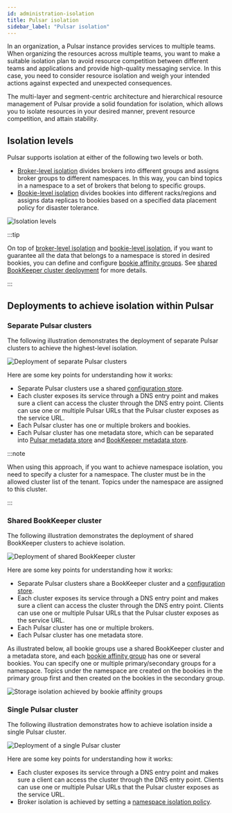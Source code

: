 ```yaml
---
id: administration-isolation
title: Pulsar isolation
sidebar_label: "Pulsar isolation"
---
```



In an organization, a Pulsar instance provides services to multiple teams. When organizing the resources across multiple teams, you want to make a suitable isolation plan to avoid resource competition between different teams and applications and provide high-quality messaging service. In this case, you need to consider resource isolation and weigh your intended actions against expected and unexpected consequences.

The multi-layer and segment-centric architecture and hierarchical resource management of Pulsar provide a solid foundation for isolation, which allows you to isolate resources in your desired manner, prevent resource competition, and attain stability.


## Isolation levels

Pulsar supports isolation at either of the following two levels or both. 
* [Broker-level isolation](administration-isolation-broker.md) divides brokers into different groups and assigns broker groups to different namespaces. In this way, you can bind topics in a namespace to a set of brokers that belong to specific groups.
* [Bookie-level isolation](administration-isolation-bookie.md) divides bookies into different racks/regions and assigns data replicas to bookies based on a specified data placement policy for disaster tolerance.

![Isolation levels](/assets/admin-isolation.svg)

:::tip

On top of [broker-level isolation](administration-isolation-broker.md) and [bookie-level isolation](administration-isolation-bookie.md), if you want to guarantee all the data that belongs to a namespace is stored in desired bookies, you can define and configure [bookie affinity groups](administration-isolation-bookie.md#configure-bookie-affinity-groups). See [shared BookKeeper cluster deployment](#shared-bookkeeper-cluster) for more details.

:::


## Deployments to achieve isolation within Pulsar

### Separate Pulsar clusters

The following illustration demonstrates the deployment of separate Pulsar clusters to achieve the highest-level isolation.

![Deployment of separate Pulsar clusters](/assets/isolation-1.png)

Here are some key points for understanding how it works:
- Separate Pulsar clusters use a shared [configuration store](concepts-architecture-overview.md/#configuration-store).
- Each cluster exposes its service through a DNS entry point and makes sure a client can access the cluster through the DNS entry point. Clients can use one or multiple Pulsar URLs that the Pulsar cluster exposes as the service URL.
- Each Pulsar cluster has one or multiple brokers and bookies.
- Each Pulsar cluster has one metadata store, which can be separated into [Pulsar metadata store](concepts-architecture-overview.md/#metadata-store) and [BookKeeper metadata store](https://bookkeeper.apache.org/docs/latest/getting-started/concepts/#metadata-storage). 

:::note

When using this approach, if you want to achieve namespace isolation, you need to specify a cluster for a namespace. The cluster must be in the allowed cluster list of the tenant. Topics under the namespace are assigned to this cluster. 

:::

### Shared BookKeeper cluster

The following illustration demonstrates the deployment of shared BookKeeper clusters to achieve isolation.

![Deployment of shared BookKeeper cluster](/assets/isolation-2.png)

Here are some key points for understanding how it works:
- Separate Pulsar clusters share a BookKeeper cluster and a [configuration store](concepts-architecture-overview.md/#configuration-store).
- Each cluster exposes its service through a DNS entry point and makes sure a client can access the cluster through the DNS entry point. Clients can use one or multiple Pulsar URLs that the Pulsar cluster exposes as the service URL.
- Each Pulsar cluster has one or multiple brokers.
- Each Pulsar cluster has one metadata store. 

As illustrated below, all bookie groups use a shared BookKeeper cluster and a metadata store, and each [bookie affinity group](administration-isolation-bookie.md#configure-bookie-affinity-groups) has one or several bookies. You can specify one or multiple primary/secondary groups for a namespace. Topics under the namespace are created on the bookies in the primary group first and then created on the bookies in the secondary group.

![Storage isolation achieved by bookie affinity groups](/assets/isolation-3.png)

### Single Pulsar cluster

The following illustration demonstrates how to achieve isolation inside a single Pulsar cluster.

![Deployment of a single Pulsar cluster](/assets/isolation-4.png)

Here are some key points for understanding how it works:
- Each cluster exposes its service through a DNS entry point and makes sure a client can access the cluster through the DNS entry point. Clients can use one or multiple Pulsar URLs that the Pulsar cluster exposes as the service URL.
- Broker isolation is achieved by setting a [namespace isolation policy](administration-isolation-broker.md).

